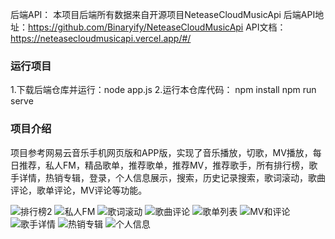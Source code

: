 后端API：
本项目后端所有数据来自开源项目NeteaseCloudMusicApi
后端API地址：https://github.com/Binaryify/NeteaseCloudMusicApi
API文档：https://neteasecloudmusicapi.vercel.app/#/


### 运行项目
1.下载后端仓库并运行：node app.js
2.运行本仓库代码：
npm install
npm run serve

### 项目介绍
项目参考网易云音乐手机网页版和APP版，实现了音乐播放，切歌，MV播放，每日推荐，私人FM，精品歌单，推荐歌单，推荐MV，推荐歌手，所有排行榜，歌手详情，热销专辑，登录，个人信息展示，搜索，历史记录搜索，歌词滚动，歌曲评论，歌单评论，MV评论等功能。



![排行榜2](https://user-images.githubusercontent.com/65768534/174814316-a61a1bbd-b888-4cec-82e6-0b20f55049f4.jpg)
![私人FM](https://user-images.githubusercontent.com/65768534/174814232-cf8ae7ac-7457-4acb-958d-32ffdc20b757.jpg)
![歌词滚动](https://user-images.githubusercontent.com/65768534/174814349-fc16eb95-43c8-40f9-8628-c51c1d20a9f8.jpg)
![歌曲评论](https://user-images.githubusercontent.com/65768534/174814361-006a0bd0-656b-4980-ac48-8f7178dd3497.jpg)
![歌单列表](https://user-images.githubusercontent.com/65768534/174814380-7ab8f9ba-0684-4ea0-90c6-44692511db8f.jpg)
![MV和评论](https://user-images.githubusercontent.com/65768534/174814686-4a95f44b-7795-46a6-83dc-7ca604dc6ff0.jpg)
![歌手详情](https://user-images.githubusercontent.com/65768534/174814683-9a354ce0-7954-4575-9b51-12d72a32898b.jpg)
![热销专辑](https://user-images.githubusercontent.com/65768534/174814685-2cf71eb3-2fc3-45ea-9645-531de5fb566d.jpg)
![个人信息](https://user-images.githubusercontent.com/65768534/174814684-ddafff02-5c2e-40a4-a4a5-9167ee50921b.jpg)

